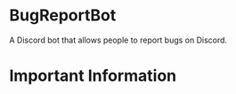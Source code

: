 # BugReportBot
 A Discord bot that allows people to report bugs on Discord.

# Important Information
